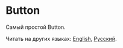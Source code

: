 # Button

Самый простой Button.

Читать на других языках: [English](README.md), [Русский](README.ru.md).

